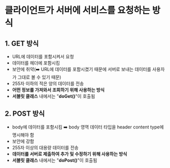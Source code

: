 # 클라이언트가 서버에 서비스를 요청하는 방식

## 1. GET 방식

- URL에 데이터를 포함시켜서 요청
- 데이터를 헤더에 포함시킴
- 보안에 취약(➡️ URL에 데이터를 포함시켰기 때문에 서버로 보내는 데이터를 사용자가 그대로 볼 수 있기 때문)
- 255자 이하의 적은 양의 데이터를 전송
- **어떤 정보를 가져와서 조회하기 위해 사용하는 방식**
- **서블릿 클래스** 내에서는 "**doGet()**"이 호출됨

## 2. POST 방식

- body에 데이터를 포함시킴 ➡️ body 영역 데이터 타입을 header content type에 명시해야 함
- 보안에 강함
- 255자 이상의 대용량 데이터를 전송
- **데이터를 서버로 제출하여 추가 및 수정하기 위해 사용하는 방식**
- **서블릿 클래스** 내에서는 "**doPost()**"이 호출됨